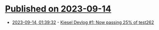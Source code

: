 # [Published on 2023-09-14](index.md)

* [2023-09-14, 01:39:32](https://lobste.rs/s/brhus4/kiesel_devlog_1_now_passing_25_test262) - [Kiesel Devlog #1: Now passing 25% of test262](https://linus.dev/posts/kiesel-devlog-1/)
